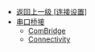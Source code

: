- [返回上一级 [连接设置]](zh-CN/EdgeLinkStudio/工程管理/工程配置/连接设置/)
- [串口桥接](zh-CN/EdgeLinkStudio/工程管理/工程配置/连接设置/串口桥接/)
  - [ComBridge](zh-CN/EdgeLinkStudio/工程管理/工程配置/连接设置/串口桥接/ComBridge.md)
  - [Connectivity](zh-CN/EdgeLinkStudio/工程管理/工程配置/连接设置/串口桥接/Connectivity.md)

